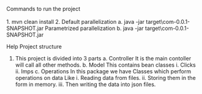 Commands to run the project<br />
<br /><tb/>	1. mvn clean install
	2. Default parallelization
		a. java -jar target\com-0.0.1-SNAPSHOT.jar
	   Parametrized parallelization
		b. java -jar target\com-0.0.1-SNAPSHOT.jar <count>
	   
Help 
Project structure
1. This project is divided into 3 parts
	a. Controller
		It is the main contoller will call all other methods.
	b. Model 
		This contains bean classes
		i. Clicks
		ii. Imps
	c. Operations 
		In this package we have Classes which perform operations on data 
		Like 
			i. Reading data from files.
			ii. Storing them in the form in memory.
			iii. Then writing the data into json files.
